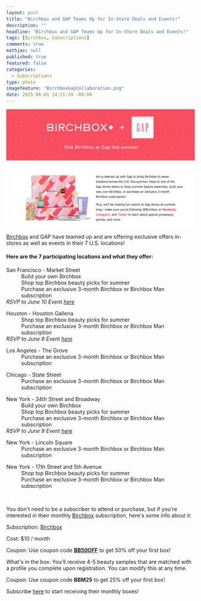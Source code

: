 ```yaml
---
layout: post
title: "Birchbox and GAP Teams Up for In-Store Deals and Events!"
description: ""
headline: "Birchbox and GAP Teams Up for In-Store Deals and Events!"
tags: [Birchbox, Subscriptions]
comments: true
mathjax: null
published: true
featured: false
categories: 
  - Subscriptions
type: photo
imagefeature: "BirchboxGapCollaboration.png"
date: 2015-06-01 14:21:39 -08:00
---
```

<center><img src='/images/BirchboxGapCollaboration.png'></center>
<p><a href="https://www.birchbox.com/invite/whatsupmailbox">Birchbox</a> and GAP have teamed up and are offering exclusive offers in-stores as well as events in their 7 U.S. locations!</p>

<H4>Here are the 7 participating locations and what they offer:</H4>
<DL>
<DT>San Francisco - Market Street</DT>
<DD>Build your own Birchbox</DD>
<DD>Shop top Birchbox beauty picks for summer</DD>
<DD>Purchase an exclusive 3-month Birchbox or Birchbox Man subscription</DD>
<i>RSVP to June 10 Event <a href="http://join.birchbox.com/gap/clkn/https/gapbirchboxsummerbeautyshopsf.eventbrite.com">here</a></i>
</DL>
<DL>
<DT>Houston - Houston Galleria</DT>
<DD>Shop top Birchbox beauty picks for summer</DD>
<DD>Purchase an exclusive 3-month Birchbox or Birchbox Man subscription</DD>
<i>RSVP to June 9 Event <a href="http://join.birchbox.com/gap/clkn/https/gapbirchboxsummerbeautyshophouston.eventbrite.com">here</a></i>
</DL>
<DL>
<DT>Los Angeles - The Grove</DT>
<DD>Purchase an exclusive 3-month Birchbox or Birchbox Man subscription</DD>
</DL>
<DL>
<DT>Chicago - State Street</DT>
<DD>Purchase an exclusive 3-month Birchbox or Birchbox Man subscription</DD>
</DL>
<DL>
<DT>New York - 34th Street and Broadway</DT>
<DD>Build your own Birchbox</DD>
<DD>Shop top Birchbox beauty picks for summer</DD>
<DD>Purchase an exclusive 3-month Birchbox or Birchbox Man subscription</DD>
<i>RSVP to June 9 Event <a href="http://join.birchbox.com/gap/clkn/https/gapbirchboxsummerbeautyshopnyc.eventbrite.com">here</a></i>
</DL>
<DL>
<DT>New York - Lincoln Square</DT>
<DD>Purchase an exclusive 3-month Birchbox or Birchbox Man subscription</DD>
</DL>
<DL>
<DT>New York - 17th Street and 5th Avenue</DT>
<DD>Shop top Birchbox beauty picks for summer</DD>
<DD>Purchase an exclusive 3-month Birchbox or Birchbox Man subscription</DD>
<DL>

<br>
<p>You don't need to be a subscriber to attend or purchase, but if you're interested in their monthly <a href="https://www.birchbox.com/invite/whatsupmailbox">Birchbox</a> subscription, here's some info about it:<p>

<p>Subscription: <a href="https://www.birchbox.com/invite/whatsupmailbox">Birchbox</a></p>
<p>Cost: $10 / month</p>
<p>Coupon: Use coupon code <a href="https://www.birchbox.com/invite/whatsupmailbox"><b>BB50OFF</b></a> to get 50% off your first box!</p>
<p>What's in the box: You'll receive 4-5 beauty samples that are matched with a profile you complete upon registration. You can modify this at any time.</p>
<p>Coupon: Use coupon code <b>BBM25</b> to get 25% off your first box!
<p>Subscribe <a href="https://www.birchbox.com/invite/whatsupmailbox">here</a> to start receiving their monthly boxes!</p>
